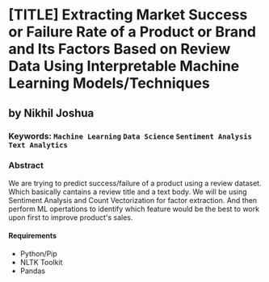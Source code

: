 # [TITLE] Extracting Market Success or Failure Rate of a Product or Brand and Its Factors Based on Review Data Using Interpretable Machine Learning Models/Techniques
## by Nikhil Joshua

### Keywords: `Machine Learning` `Data Science` `Sentiment Analysis` `Text Analytics`

### Abstract
We are trying to predict success/failure of a product using a review dataset. Which basically cantains a review title and a text body. We will be using Sentiment Analysis and Count Vectorization for factor extraction. And then perform ML opertations to identify which feature would be the best to work upon first to improve product's sales.

#### Requirements

- Python/Pip
- NLTK Toolkit
- Pandas